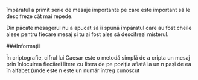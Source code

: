 Împăratul a primit serie de mesaje importante pe care este
important să le descifreze cât mai repede.

Din păcate mesagerul nu a apucat să îi spună împăratul care au fost
cheile alese pentru fiecare mesaj și tu ai fost ales să descifrezi
misterul.

###Informații

În criptografie, cifrul lui Caesar este o metodă simplă de a cripta
un mesaj prin înlocuirea fiecărei litere cu litera de pe poziția aflată
la un n pași de ea în alfabet (unde este n este un număr întreg cunoscut
